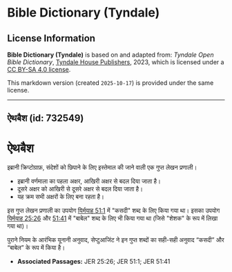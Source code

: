 # Bible Dictionary (Tyndale)

## License Information

**Bible Dictionary (Tyndale)** is based on and adapted from: _Tyndale Open Bible Dictionary_, [Tyndale House Publishers](https://tyndaleopenresources.com/), 2023, which is licensed under a [CC BY-SA 4.0 license](https://creativecommons.org/licenses/by-sa/4.0/legalcode.en).

This markdown version (created `2025-10-17`) is provided under the same license.



--------------------------------

## ऐथबैश (id: 732549)

ऐथबैश
=====

 इब्रानी क्रिप्टोग्राफ़, संदेशों को छिपाने के लिए इस्तेमाल की जाने वाली एक गुप्त लेखन प्रणाली।

* इब्रानी वर्णमाला का पहला अक्षर, आखिरी अक्षर से बदल दिया जाता है।
* दूसरे अक्षर को आखिरी से दूसरे अक्षर से बदल दिया जाता है।
* यह क्रम सभी अक्षरों के लिए बना रहता है।

इस गुप्त लेखन प्रणाली का उपयोग [यिर्मयाह 51:1](https://ref.ly/Jer51:1) में "कसदी" शब्द के लिए किया गया था। इसका उपयोग [यिर्मयाह 25:26](https://ref.ly/Jer25:26) और [51:41](https://ref.ly/Jer51:41) में "बाबेल" शब्द के लिए भी किया गया था (जिसे "शेशक" के रूप में लिखा गया था)। 

पुराने नियम के आरंभिक यूनानी अनुवाद, सेप्टुआजिंट ने इन गुप्त शब्दों का सही\-सही अनुवाद “कसदी” और “बाबेल” के रूप में किया है।

* **Associated Passages:** JER 25:26; JER 51:1; JER 51:41

